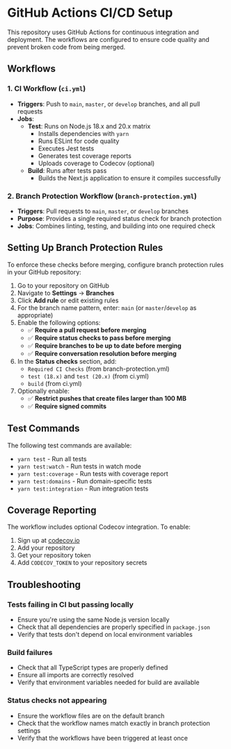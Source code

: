 # GitHub Actions CI/CD Setup

This repository uses GitHub Actions for continuous integration and deployment. The workflows are configured to ensure code quality and prevent broken code from being merged.

## Workflows

### 1. CI Workflow (`ci.yml`)
- **Triggers**: Push to `main`, `master`, or `develop` branches, and all pull requests
- **Jobs**:
  - **Test**: Runs on Node.js 18.x and 20.x matrix
    - Installs dependencies with `yarn`
    - Runs ESLint for code quality
    - Executes Jest tests
    - Generates test coverage reports
    - Uploads coverage to Codecov (optional)
  - **Build**: Runs after tests pass
    - Builds the Next.js application to ensure it compiles successfully

### 2. Branch Protection Workflow (`branch-protection.yml`)
- **Triggers**: Pull requests to `main`, `master`, or `develop` branches
- **Purpose**: Provides a single required status check for branch protection
- **Jobs**: Combines linting, testing, and building into one required check

## Setting Up Branch Protection Rules

To enforce these checks before merging, configure branch protection rules in your GitHub repository:

1. Go to your repository on GitHub
2. Navigate to **Settings** → **Branches**
3. Click **Add rule** or edit existing rules
4. For the branch name pattern, enter: `main` (or `master`/`develop` as appropriate)
5. Enable the following options:
   - ✅ **Require a pull request before merging**
   - ✅ **Require status checks to pass before merging**
   - ✅ **Require branches to be up to date before merging**
   - ✅ **Require conversation resolution before merging**
6. In the **Status checks** section, add:
   - `Required CI Checks` (from branch-protection.yml)
   - `test (18.x)` and `test (20.x)` (from ci.yml)
   - `build` (from ci.yml)
7. Optionally enable:
   - ✅ **Restrict pushes that create files larger than 100 MB**
   - ✅ **Require signed commits**

## Test Commands

The following test commands are available:
- `yarn test` - Run all tests
- `yarn test:watch` - Run tests in watch mode
- `yarn test:coverage` - Run tests with coverage report
- `yarn test:domains` - Run domain-specific tests
- `yarn test:integration` - Run integration tests

## Coverage Reporting

The workflow includes optional Codecov integration. To enable:
1. Sign up at [codecov.io](https://codecov.io)
2. Add your repository
3. Get your repository token
4. Add `CODECOV_TOKEN` to your repository secrets

## Troubleshooting

### Tests failing in CI but passing locally
- Ensure you're using the same Node.js version locally
- Check that all dependencies are properly specified in `package.json`
- Verify that tests don't depend on local environment variables

### Build failures
- Check that all TypeScript types are properly defined
- Ensure all imports are correctly resolved
- Verify that environment variables needed for build are available

### Status checks not appearing
- Ensure the workflow files are on the default branch
- Check that the workflow names match exactly in branch protection settings
- Verify that the workflows have been triggered at least once 